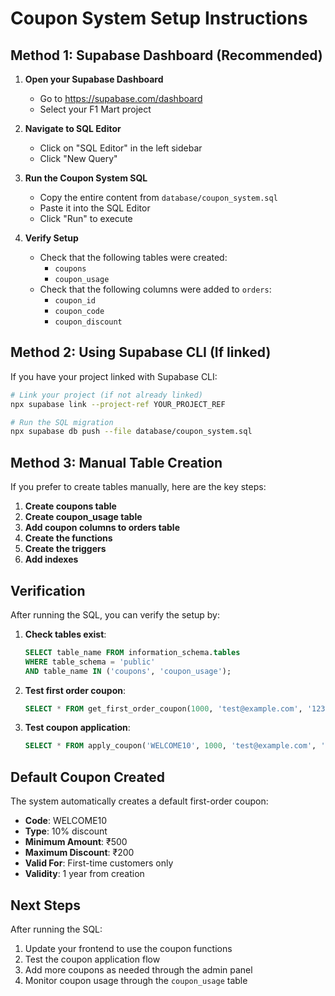 # Coupon System Setup Instructions

## Method 1: Supabase Dashboard (Recommended)

1. **Open your Supabase Dashboard**
   - Go to https://supabase.com/dashboard
   - Select your F1 Mart project

2. **Navigate to SQL Editor**
   - Click on "SQL Editor" in the left sidebar
   - Click "New Query"

3. **Run the Coupon System SQL**
   - Copy the entire content from `database/coupon_system.sql`
   - Paste it into the SQL Editor
   - Click "Run" to execute

4. **Verify Setup**
   - Check that the following tables were created:
     - `coupons`
     - `coupon_usage`
   - Check that the following columns were added to `orders`:
     - `coupon_id`
     - `coupon_code` 
     - `coupon_discount`

## Method 2: Using Supabase CLI (If linked)

If you have your project linked with Supabase CLI:

```bash
# Link your project (if not already linked)
npx supabase link --project-ref YOUR_PROJECT_REF

# Run the SQL migration
npx supabase db push --file database/coupon_system.sql
```

## Method 3: Manual Table Creation

If you prefer to create tables manually, here are the key steps:

1. **Create coupons table**
2. **Create coupon_usage table** 
3. **Add coupon columns to orders table**
4. **Create the functions**
5. **Create the triggers**
6. **Add indexes**

## Verification

After running the SQL, you can verify the setup by:

1. **Check tables exist**:
   ```sql
   SELECT table_name FROM information_schema.tables 
   WHERE table_schema = 'public' 
   AND table_name IN ('coupons', 'coupon_usage');
   ```

2. **Test first order coupon**:
   ```sql
   SELECT * FROM get_first_order_coupon(1000, 'test@example.com', '1234567890');
   ```

3. **Test coupon application**:
   ```sql
   SELECT * FROM apply_coupon('WELCOME10', 1000, 'test@example.com', '1234567890');
   ```

## Default Coupon Created

The system automatically creates a default first-order coupon:
- **Code**: WELCOME10
- **Type**: 10% discount
- **Minimum Amount**: ₹500
- **Maximum Discount**: ₹200
- **Valid For**: First-time customers only
- **Validity**: 1 year from creation

## Next Steps

After running the SQL:

1. Update your frontend to use the coupon functions
2. Test the coupon application flow
3. Add more coupons as needed through the admin panel
4. Monitor coupon usage through the `coupon_usage` table


